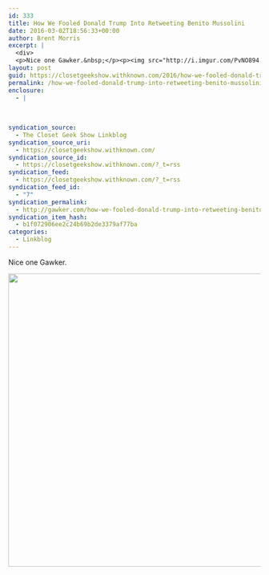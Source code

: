 ```yaml
---
id: 333
title: How We Fooled Donald Trump Into Retweeting Benito Mussolini
date: 2016-03-02T18:56:33+00:00
author: Brent Morris
excerpt: |
  <div>
  <p>Nice one Gawker.&nbsp;</p><p><img src="http://i.imgur.com/PvNO894.png" alt="" width="800" height="585"></p></div>
layout: post
guid: https://closetgeekshow.withknown.com/2016/how-we-fooled-donald-trump-into-retweeting-benito-mussolini
permalink: /how-we-fooled-donald-trump-into-retweeting-benito-mussolini/
enclosure:
  - |
    
    
    
syndication_source:
  - The Closet Geek Show Linkblog
syndication_source_uri:
  - https://closetgeekshow.withknown.com/
syndication_source_id:
  - https://closetgeekshow.withknown.com/?_t=rss
syndication_feed:
  - https://closetgeekshow.withknown.com/?_t=rss
syndication_feed_id:
  - "7"
syndication_permalink:
  - http://gawker.com/how-we-fooled-donald-trump-into-retweeting-benito-musso-1761795039
syndication_item_hash:
  - b1f072906ee2c24b69b2de3379af77ba
categories:
  - Linkblog
---
```

<div class="known-bookmark">
  <p>
    Nice one Gawker. 
  </p>
  
  <p>
    <img src="http://i.imgur.com/PvNO894.png" alt="" width="800" height="585" />
  </p>
</div>